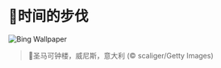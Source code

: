 # 🔖时间的步伐

![Bing Wallpaper](https://www.bing.com/th?id=OHR.ItalyClock_ZH-CN0846995743_1920x1080.jpg&rf=LaDigue_1920x1080.jpg&pid=hp)

> 📝圣马可钟楼，威尼斯，意大利 (© scaliger/Getty Images)
